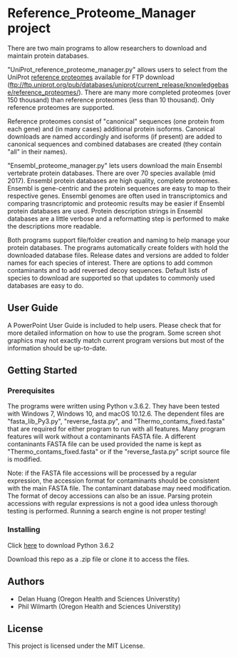 # Reference_Proteome_Manager project
There are two main programs to allow researchers to download and maintain protein databases.
 
"UniProt_reference_proteome_manager.py" allows users to select from the UniProt
[reference proteomes](http://www.uniprot.org/help/reference_proteome) available for FTP download (ftp://ftp.uniprot.org/pub/databases/uniprot/current_release/knowledgebase/reference_proteomes/). There are many more completed proteomes (over 150 thousand) than
reference proteomes (less than 10 thousand). Only reference proteomes are supported.

Reference proteomes consist of "canonical" sequences (one protein from each gene) and
(in many cases) additional protein isoforms. Canonical downloads are named accordingly
and isoforms (if present) are added to canonical sequences and combined databases are
created (they contain "all" in their names).

"Ensembl_proteome_manager.py" lets users download the main Ensembl vertebrate protein
databases. There are over 70 species available (mid 2017). Ensembl protein databases
are high quality, complete proteomes. Ensembl is gene-centric and the protein sequences are easy to map to their respective genes. Ensembl genomes are often used in transcriptomics and comparing trasncriptomic and proteomic results may be easier if Ensembl protein databases are used. Protein description strings in Ensembl databases are 
a little verbose and a reformatting step is performed to make the descriptions more 
readable.

Both programs support file/folder creation and naming to help manage your protein
databases. The programs automatically create folders with hold the downloaded database
files. Release dates and versions are added to folder names for each species of interest.
There are options to add common contaminants and to add reversed decoy sequences. Default
lists of species to download are supported so that updates to commonly used databases are
easy to do.    

## User Guide
A PowerPoint User Guide is included to help users. Please check that for more detailed information on how to use the program. Some screen shot graphics may not exactly match
current program versions but most of the information should be up-to-date.

## Getting Started
### Prerequisites
The programs were written using Python v.3.6.2.
They have been tested with Windows 7, Windows 10, and macOS 10.12.6.
The dependent files are "fasta_lib_Py3.py", "reverse_fasta.py", and "Thermo_contams_fixed.fasta" that are required for either program to run with all features. Many program features will work without a contaminants FASTA file. A different contaninants FASTA file can be used provided the name is kept as
"Thermo_contams_fixed.fasta" or if the "reverse_fasta.py" script source file is modified.

Note: if the FASTA file accessions will be processed by a regular expression, the
accession format for contaminants should be consistent with the main FASTA file.
The contaminant database may need modification. The format of decoy accessions can also
be an issue. Parsing protein accessions with regular expressions is not a good idea
unless thorough testing is performed. Running a search engine is not proper testing!

### Installing
Click [here](https://www.python.org/downloads/release/python-362/) to download Python 3.6.2

Download this repo as a .zip file or clone it to access the files.

## Authors
- Delan Huang (Oregon Health and Sciences Universtity)
- Phil Wilmarth (Oregon Health and Sciences Universtity)

## License
This project is licensed under the MIT License.
